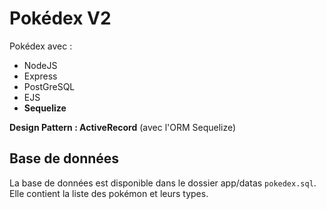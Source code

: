# Pokédex V2

Pokédex avec :
- NodeJS
- Express
- PostGreSQL
- EJS
- **Sequelize**

**Design Pattern : ActiveRecord** (avec l'ORM Sequelize)

## Base de données

La base de données est disponible dans le dossier app/datas `pokedex.sql`. Elle contient la liste des pokémon et leurs types.